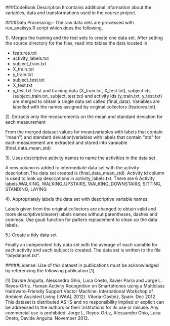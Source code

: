 ###CodeBook Description
It contains additional information about the variables, data and transformations used in the course project.

####Data Processing:-
The raw data sets are processed with run_analisys.R script which does the following.

1). Merges the training and the test sets to create one data set.
After setting the source directory for the files, read into tables the data located in
   - features.txt
   - activity_labels.txt
   - subject_train.txt
   - X_train.txt
   - y_train.txt
   - subject_test.txt
   - X_test.txt
   - y_test.txt
Test and training data (X_train.txt, X_test.txt), subject ids (subject_train.txt, subject_test.txt) and 
activity ids (y_train.txt, y_test.txt) are merged to obtain a single data set called (final_data).
Variables are labelled with the names assigned by original collectors (features.txt).

2). Extracts only the measurements on the mean and standard deviation for each measurement

From the merged dataset values for mean(variables with labels that contain "mean") and 
standard deviation(variables with labels that contain "std" for each measurement are extracted 
and stored into varaiable (final_data_mean_std)
 
3). Uses descriptive activity names to name the activities in the data set

A new column is added to intermediate data set with the activity description.The data set created is (final_data_mean_std).
 Activity id column is used to look up descriptions in activity_labels.txt.
There are 6 Activity labels.WALKING, WALKING_UPSTAIRS, WALKING_DOWNSTAIRS, SITTING, STANDING, LAYING

4). Appropriately labels the data set with descriptive variable names.

Labels given from the original collectors are changed to obtain valid and more descriptive(clearer)
labels names without parentheses, dashes and commas. 
Use gsub function for pattern replacement to clean up the data labels.

5.) Create a tidy data set 

Finally an independent tidy data set with the average of each variable for each activity and each subject is created.
The data set is written to the file "tidydataset.txt".
     
#####License:
Use of this dataset in publications must be acknowledged by referencing the following publication [1] 

[1] Davide Anguita, Alessandro Ghio, Luca Oneto, Xavier Parra and Jorge L. Reyes-Ortiz. Human Activity Recognition on Smartphones 
using a Multiclass Hardware-Friendly Support Vector Machine. 
International Workshop of Ambient Assisted Living (IWAAL 2012). Vitoria-Gasteiz, Spain. Dec 2012
This dataset is distributed AS-IS and no responsibility implied or explicit can be addressed to the authors or their institutions 
for its use or misuse. Any commercial use is prohibited.
Jorge L. Reyes-Ortiz, Alessandro Ghio, Luca Oneto, Davide Anguita. November 2012.
